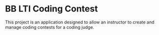 # BB LTI Coding Contest
This project is an application designed to allow an instructor to create and manage coding contests for a coding judge.


